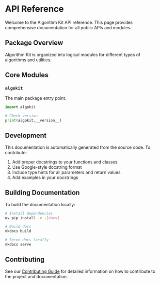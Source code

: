 # API Reference

Welcome to the Algorithm Kit API reference. This page provides comprehensive documentation for all public APIs and modules.

## Package Overview

Algorithm Kit is organized into logical modules for different types of algorithms and utilities.

## Core Modules

### `algokit`

The main package entry point.

```python
import algokit

# Check version
print(algokit.__version__)
```

## Development

This documentation is automatically generated from the source code. To contribute:

1. Add proper docstrings to your functions and classes
2. Use Google-style docstring format
3. Include type hints for all parameters and return values
4. Add examples in your docstrings

## Building Documentation

To build the documentation locally:

```bash
# Install dependencies
uv pip install -e .[docs]

# Build docs
mkdocs build

# Serve docs locally
mkdocs serve
```

## Contributing

See our [Contributing Guide](contributing.md) for detailed information on how to contribute to the project and documentation.
